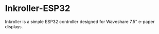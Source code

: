 # Inkroller-ESP32
Inkroller is a simple ESP32 controller designed for Waveshare 7.5" e-paper displays. 
